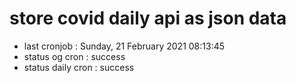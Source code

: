 # store covid daily api as json data

- last cronjob : Sunday, 21 February 2021 08:13:45
- status og cron : success
- status daily cron : success
      
      